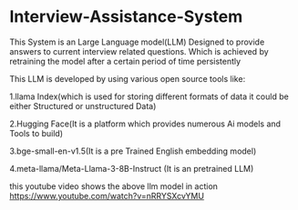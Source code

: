 # Interview-Assistance-System


This System is an Large Language model(LLM) Designed to provide answers to current interview related questions.
 Which is achieved by retraining the model after a certain period of time persistently

This LLM is developed by using various open source tools like:

1.llama Index(which is used for storing different formats of data it could be either Structured or unstructured Data)

2.Hugging Face(It is a platform which provides numerous Ai models and Tools to build)

3.bge-small-en-v1.5(It is a pre Trained English embedding model)

4.meta-llama/Meta-Llama-3-8B-Instruct (It is an pretrained LLM)
 

this youtube video shows the above llm model in action
https://www.youtube.com/watch?v=nRRYSXcvYMU
